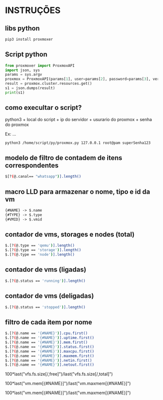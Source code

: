 # INSTRUÇÕES

## libs python

```sh
pip3 install proxmoxer
```

## Script python

```py
from proxmoxer import ProxmoxAPI
import json, sys
params = sys.argv
proxmox = ProxmoxAPI(params[1], user=params[2], password=params[3], verify_ssl=False)
result = proxmox.cluster.resources.get()
s1 = json.dumps(result)
print(s1)
```

## como execultar o script?

python3 + local do script + ip do servidor + usurario do proxmox + senha do proxmox

Ex: ...

```sh
python3 /home/script/py/proxmox.py 127.0.0.1 root@pam superSenha123
```

## modelo de filtro de contadem de itens correspondentes

```sh
$[?(@.canal== "whatsapp")].length()
```

## macro LLD para armazenar o nome, tipo e id da vm

```md
{#NAME} -> $.name
{#TYPE} -> $.type
{#VMID} -> $.vmid
```

## contador de vms, storages e nodes (total)

```sh
$.[?(@.type == 'qemu')].length()
$.[?(@.type == 'storage')].length()
$.[?(@.type == 'node')].length()
```

## contador de vms (ligadas)

```sh
$.[?(@.status == 'running')].length()
```

## contador de vms (deligadas)

```sh
$.[?(@.status == 'stopped')].length()
```

## filtro de cada item por nome

```sh
$.[?(@.name == '{#NAME}')].cpu.first()
$.[?(@.name == '{#NAME}')].uptime.first()
$.[?(@.name == '{#NAME}')].mem.first()
$.[?(@.name == '{#NAME}')].status.first()
$.[?(@.name == '{#NAME}')].maxcpu.first()
$.[?(@.name == '{#NAME}')].maxmem.first()
$.[?(@.name == '{#NAME}')].netin.first()
$.[?(@.name == '{#NAME}')].netout.first()
```

100*last("vfs.fs.size[/,free]")/last("vfs.fs.size[/,total]")

100*last("vm.mem[{#NAME}]")/last("vm.maxmem[{#NAME}]")

100*last("vm.mem[{#NAME}]")/last("vm.maxmem[{#NAME}]")
